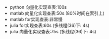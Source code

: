 * python 向量化实现查表:100s 
* matlab 向量化实现查表:50s (80%时间在索引上)
* matlab for实现查表:非常慢 
* julia for实现查表:60s (多线程(36)下: 4s)
* julia 向量化实现查表:75s (多线程(36)下: 4s)
